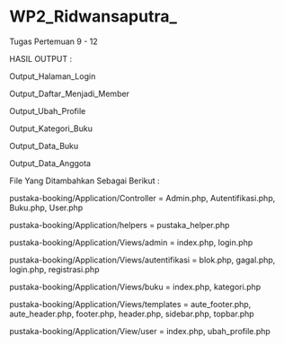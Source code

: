 # WP2_Ridwansaputra_
Tugas Pertemuan 9 - 12

HASIL OUTPUT :

Output_Halaman_Login

Output_Daftar_Menjadi_Member

Output_Ubah_Profile

Output_Kategori_Buku

Output_Data_Buku

Output_Data_Anggota

File Yang Ditambahkan Sebagai Berikut :

pustaka-booking/Application/Controller = Admin.php, Autentifikasi.php, Buku.php, User.php

pustaka-booking/Application/helpers = pustaka_helper.php

pustaka-booking/Application/Views/admin = index.php, login.php

pustaka-booking/Application/Views/autentifikasi = blok.php, gagal.php, login.php, registrasi.php

pustaka-booking/Application/Views/buku = index.php, kategori.php

pustaka-booking/Application/Views/templates = aute_footer.php, aute_header.php, footer.php, header.php, sidebar.php, topbar.php

pustaka-booking/Application/View/user = index.php, ubah_profile.php
